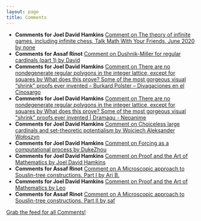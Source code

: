```yaml
---
layout: page
title: Comments
---
```


* **Comments for Joel David Hamkins** [Comment on The theory of infinite games, including infinite chess, Talk Math With Your Friends, June 2020 by none](http://jdh.hamkins.org/theory-of-infinite-games-tmwyf-june-2020/#comment-10928)
* **Comments for Assaf Rinot** [Comment on Dushnik-Miller for regular cardinals (part 1) by David](http://blog.assafrinot.com/?p=588#comment-818)
* **Comments for Joel David Hamkins** [Comment on There are no nondegenerate regular polygons in the integer lattice, except for squares by What does this prove? Some of the most gorgeous visual “shrink” proofs ever invented – Burkard Polster – Divagaciones en el Cinosargo](http://jdh.hamkins.org/no-regular-polygons-in-the-integer-lattice/#comment-10927)
* **Comments for Joel David Hamkins** [Comment on There are no nondegenerate regular polygons in the integer lattice, except for squares by What does this prove? Some of the most gorgeous visual "shrink" proofs ever invented \| Dramaqu - Neoanime](http://jdh.hamkins.org/no-regular-polygons-in-the-integer-lattice/#comment-10926)
* **Comments for Joel David Hamkins** [Comment on Choiceless large cardinals and set-theoretic potentialism by Wojciech Aleksander Wołoszyn](http://jdh.hamkins.org/choiceless-large-cardinals-and-set-theoretic-potentialism/#comment-10924)
* **Comments for Joel David Hamkins** [Comment on Forcing as a computational process by DukeZhou](http://jdh.hamkins.org/forcing-as-a-computational-process/#comment-10917)
* **Comments for Joel David Hamkins** [Comment on Proof and the Art of Mathematics by Joel David Hamkins](http://jdh.hamkins.org/proof-and-the-art-of-mathematics/#comment-10913)
* **Comments for Assaf Rinot** [Comment on A Microscopic approach to Souslin-tree constructions. Part I by Ari B.](http://blog.assafrinot.com/?p=4059#comment-814)
* **Comments for Joel David Hamkins** [Comment on Proof and the Art of Mathematics by Leo](http://jdh.hamkins.org/proof-and-the-art-of-mathematics/#comment-10912)
* **Comments for Assaf Rinot** [Comment on A Microscopic approach to Souslin-tree constructions. Part II by saf](http://blog.assafrinot.com/?p=4631#comment-811)

[Grab the feed for all Comments!](Comments.xml)
